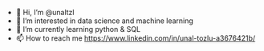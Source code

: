- 👋 Hi, I’m @unaltzl
- 👀 I’m interested in data science and machine learning
- 🌱 I’m currently learning python & SQL
- 📫 How to reach me https://www.linkedin.com/in/unal-tozlu-a3676421b/

<!---
unaltzl/unaltzl is a ✨ special ✨ repository because its `README.md` (this file) appears on your GitHub profile.
You can click the Preview link to take a look at your changes.
--->
